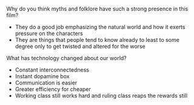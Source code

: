 Why do you think myths and folklore have such a strong presence in this film?
- They do a good job emphasizing the natural world and how it exerts pressure on the characters
- They are things that people tend to know already to least to some degree only to get twisted and altered for the worse

What has technology changed about our world?
- Constant interconnectedness
- Instant dopamine box
- Communication is easier
- Greater efficiency for cheaper
- Working class still works hard and ruling class reaps the rewards still